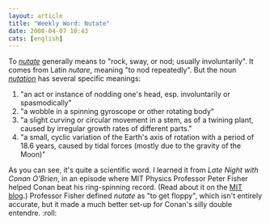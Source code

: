```yaml
---
layout: article
title: "Weekly Word: Nutate"
date: 2008-04-07 10:43
cats: [english]
---
```

To <em><a href="http://dictionary.reference.com/browse/nutate">nutate</a></em> generally means to "rock, sway, or nod; usually involuntarily". It comes from Latin <em>nutare</em>, meaning "to nod repeatedly". But the noun <em><a href="http://dictionary.reference.com/browse/nutation">nutation</a></em> has several specific meanings:

<ol>
	<li>"an act or instance of nodding one's head, esp. involuntarily or spasmodically"</li>
	<li>"a wobble in a spinning gyroscope or other rotating body"</li>
	<li>"a slight curving or circular movement in a stem, as of a twining plant, caused by irregular growth rates of different parts."</li>
	<li>"a small, cyclic variation of the Earth's axis of rotation with a period of 18.6 years, caused by tidal forces (mostly due to the gravity of the Moon)"</li>
</ol>

As you can see, it's quite a scientific word. I learned it from <em>Late Night with Conan O'Brien</em>, in an episode where MIT Physics Professor Peter Fisher helped Conan beat his ring-spinning record. (Read about it on the <a href="http://www.mitadmissions.org/topics/pulse/faculty_at_mit/physics_prof_peter_fisher_on_c.shtml" title="Physics Prof. Peter Fisher on Conan">MIT blog</a>.) Professor Fisher defined <em>nutate</em> as "to get floppy", which isn't entirely accurate, but it made a much better set-up for Conan's silly double entendre. :roll:
